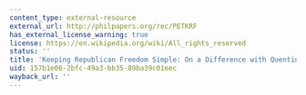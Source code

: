 ```yaml
---
content_type: external-resource
external_url: http://philpapers.org/rec/PETKRF
has_external_license_warning: true
license: https://en.wikipedia.org/wiki/All_rights_reserved
status: ''
title: 'Keeping Republican Freedom Simple: On a Difference with Quentin Skinner'
uid: 157b1e06-2bfc-49a3-bb35-89ba39c01eec
wayback_url: ''
---
```


